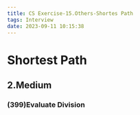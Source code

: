 ```yaml
---
title: CS Exercise-15.Others-Shortes Path
tags: Interview
date: 2023-09-11 10:15:38
---
```


# Shortest Path
##   2.Medium

###   (399)Evaluate Division

